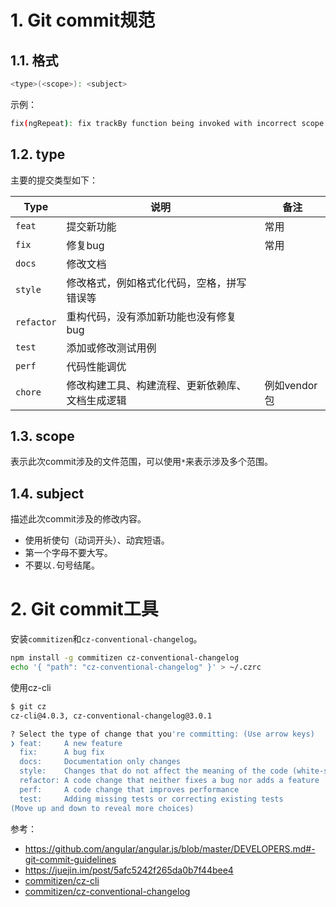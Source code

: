 # 1. Git commit规范

## 1.1. 格式

```bash
<type>(<scope>): <subject>
```

示例：

```bash
fix(ngRepeat): fix trackBy function being invoked with incorrect scope
```

## 1.2. type

主要的提交类型如下：

| Type       | 说明                                             | 备注         |
| ---------- | ------------------------------------------------ | ------------ |
| `feat`     | 提交新功能                                       | 常用         |
| `fix`      | 修复bug                                          | 常用         |
| `docs`     | 修改文档                                         |              |
| `style`    | 修改格式，例如格式化代码，空格，拼写错误等       |              |
| `refactor` | 重构代码，没有添加新功能也没有修复bug            |              |
| `test`     | 添加或修改测试用例                               |              |
| `perf`     | 代码性能调优                                     |              |
| `chore`    | 修改构建工具、构建流程、更新依赖库、文档生成逻辑 | 例如vendor包 |

## 1.3. scope

表示此次commit涉及的文件范围，可以使用`*`来表示涉及多个范围。

## 1.4. subject

描述此次commit涉及的修改内容。

- 使用祈使句（动词开头）、动宾短语。
- 第一个字母不要大写。
- 不要以`.`句号结尾。

# 2. Git commit工具

安装`commitizen`和`cz-conventional-changelog`。

```bash
npm install -g commitizen cz-conventional-changelog
echo '{ "path": "cz-conventional-changelog" }' > ~/.czrc
```

使用cz-cli

```bash
$ git cz
cz-cli@4.0.3, cz-conventional-changelog@3.0.1

? Select the type of change that you're committing: (Use arrow keys)
❯ feat:     A new feature
  fix:      A bug fix
  docs:     Documentation only changes
  style:    Changes that do not affect the meaning of the code (white-space, formatting, missing semi-colons, etc)
  refactor: A code change that neither fixes a bug nor adds a feature
  perf:     A code change that improves performance
  test:     Adding missing tests or correcting existing tests
(Move up and down to reveal more choices)
```





参考：

- https://github.com/angular/angular.js/blob/master/DEVELOPERS.md#-git-commit-guidelines
- https://juejin.im/post/5afc5242f265da0b7f44bee4
- [commitizen/cz-cli](https://link.juejin.im/?target=https%3A%2F%2Flink.zhihu.com%2F%3Ftarget%3Dhttps%3A%2F%2Fgithub.com%2Fcommitizen%2Fcz-cli)
- [commitizen/cz-conventional-changelog](https://link.juejin.im/?target=https%3A%2F%2Flink.zhihu.com%2F%3Ftarget%3Dhttps%3A%2F%2Fgithub.com%2Fcommitizen%2Fcz-conventional-changelog)